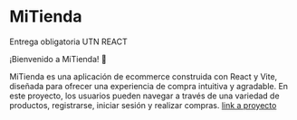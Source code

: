# MiTienda
Entrega obligatoria UTN REACT

¡Bienvenido a MiTienda! 🌟

MiTienda es una aplicación de ecommerce construida con React y Vite, diseñada para ofrecer una experiencia de compra intuitiva y agradable. En este proyecto, los usuarios pueden navegar a través de una variedad de productos, registrarse, iniciar sesión y realizar compras.
[link a proyecto](https://mi-tienda-con-react.netlify.app/)

